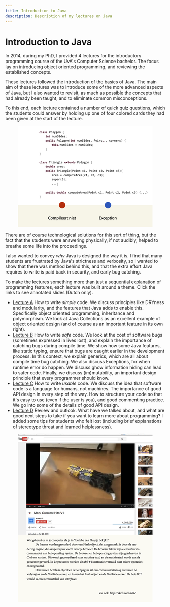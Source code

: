 ```yaml
---
title: Introduction to Java
description: Description of my lectures on Java 
---
```


# Introduction to Java

In 2014, during my PhD, I provided 4 lectures for the introductory programming course of the UvA's Computer Science bachelor. The focus lay on introducing object oriented programming, and reviewing the established concepts.

These lectures followed the introduction of the basics of Java. The main aim of these lectures was to introduce some of the more advanced aspects of Java, but I also wanted to revisit, as much as possible the concepts that had already been taught, and to eliminate common misconceptions. 

To this end, each lecture contained a number of quick quiz questions, which the students could answer by holding up one of four colored cards they had been given at the start of the lecture.

<figure class="narrow">
<img src="/images/java/exercise.png" />
</figure>
<aside>
There are of course technological solutions for this sort of thing, but the fact that the students were answering physically, if not audibly, helped to breathe some life into the proceedings.
</aside>

I also wanted to convey _why_ Java is designed the way it is. I find that many students are frustrated by Java's strictness and verbosity, so I wanted to show that there was method behind this, and that the extra effort Java requires to write is paid back in security, and early bug catching.

To make the lectures something more than just a sequential explanation of programming features, each lecture was built around a theme. Click the links to see annotated slides (Dutch only).

<ul>
<li><a href="/files/java/College7.pdf">Lecture A</a> How to write <em>simple</em> code. We discuss principles like DRYness and modularity, and the features that Java adds to enable this. Specifically object oriented programming, inheritance and polymorphism. We look at Java Collections as an excellent example of object oriented design (and of course as an important feature in its own right).</li>
<li><a href="/files/java/College8.pdf">Lecture B</a> How to write <em>safe</em> code. We look at the cost of software bugs (sometimes expressed in lives lost), and explain the importance of catching bugs during compile time. We show how some Java features, like static typing, ensure that bugs are caught earlier in the development process. In this context, we explain generics, which are all about compile time bug catching. We also discuss Exceptions, for when runtime error do happen. We discuss ghow information hiding can lead to safer code. Finally, we discuss (im)mutability, an important design principle that every programmer should know.</li>
<li><a href="/files/java/College9.pdf">Lecture C</a> How to write <em>usable</em> code. We discuss the idea that software code is a language for humans, not machines. The importance of good API design in every step of the way. How to structure your code so that it's easy to use (even if the user is you), and good commenting practice. We go into some of the details of good API design.
</li>
<li><a href="/files/java/College10.pdf">Lecture D</a> Review and outlook. What have we talked about, and what are good next steps to take if you want to learn more about programming? I added some tips for students who felt lost (including brief explanations of stereotype threat and learned helplessness).</li>
</ul>

<figure class="narrow">
<img src="/images/java/cat.png" />
</figure>